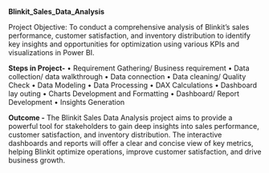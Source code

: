 **Blinkit_Sales_Data_Analysis**

Project Objective: To conduct a comprehensive analysis of Blinkit’s sales performance, customer satisfaction, and inventory distribution to identify key insights and opportunities for optimization using various KPIs and visualizations in Power BI.

**Steps in Project-**
•	Requirement Gathering/ Business requirement
•	Data collection/ data walkthrough
•	Data connection
•	Data cleaning/ Quality Check 
•	Data Modeling 
•	Data Processing 
•	DAX Calculations 
•	Dashboard lay outing 
•	Charts Development and Formatting 
•	Dashboard/ Report Development 
•	Insights Generation

**Outcome -** 
The Blinkit Sales Data Analysis project aims to provide a powerful tool for stakeholders to gain deep insights into sales performance, customer satisfaction, and inventory distribution. The interactive dashboards and reports will offer a clear and concise view of key metrics, helping Blinkit optimize operations, improve customer satisfaction, and drive business growth.
